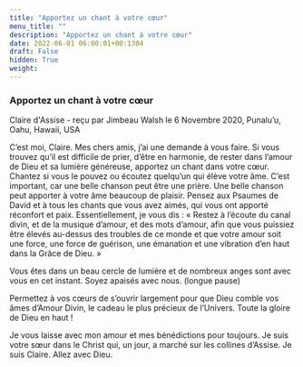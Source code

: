 ```yaml
---
title: "Apportez un chant à votre cœur"
menu_title: ""
description: "Apportez un chant à votre cœur"
date: 2022-06-01 06:00:01+00:1304
draft: False
hidden: True
weight:
---
```

### Apportez un chant à votre cœur

Claire d'Assise - reçu par Jimbeau Walsh le 6 Novembre 2020, Punalu’u, Oahu, Hawaii, USA

C’est moi, Claire. Mes chers amis, j’ai une demande à vous faire. Si vous trouvez qu’il est difficile de prier, d’être en harmonie, de rester dans l’amour de Dieu et sa lumière généreuse, apportez un chant dans votre cœur. Chantez si vous le pouvez ou écoutez quelqu’un qui élève votre âme. C’est important, car une belle chanson peut être une prière. Une belle chanson peut apporter à votre âme beaucoup de plaisir. Pensez aux Psaumes de David et à tous les chants que vous avez aimés, qui vous ont apporté réconfort et paix. Essentiellement, je vous dis : « Restez à l’écoute du canal divin, et de la musique d’amour, et des mots d’amour, afin que vous puissiez être élevés au-dessus des troubles de ce monde et que votre amour soit une force, une force de guérison, une émanation et une vibration d’en haut dans la Grâce de Dieu. »

Vous êtes dans un beau cercle de lumière et de nombreux anges sont avec vous en cet instant. Soyez apaisés avec nous. (longue pause)

Permettez à vos cœurs de s’ouvrir largement pour que Dieu comble vos âmes d’Amour Divin, le cadeau le plus précieux de l’Univers. Toute la gloire de Dieu en haut !

Je vous laisse avec mon amour et mes bénédictions pour toujours. Je suis votre sœur dans le Christ qui, un jour, a marché sur les collines d’Assise. Je suis Claire. Allez avec Dieu.



